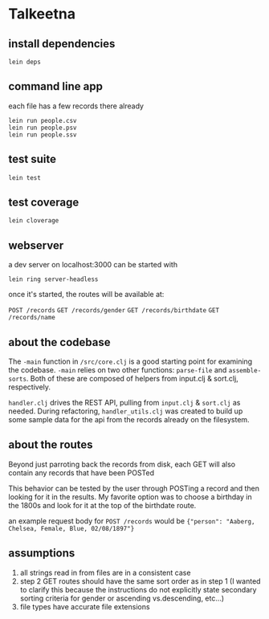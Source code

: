 # Talkeetna

## install dependencies

	lein deps

## command line app
each file has a few records there already

	lein run people.csv
	lein run people.psv
	lein run people.ssv

## test suite

	lein test

## test coverage

	lein cloverage

## webserver

a dev server on localhost:3000 can be started with

	lein ring server-headless
	
once it's started, the routes will be available at:

`POST /records`
`GET /records/gender`
`GET /records/birthdate`
`GET /records/name`

## about the codebase

The `-main` function in `/src/core.clj` is a good starting point for examining the codebase. `-main` relies on two other functions: `parse-file` and `assemble-sorts`. Both of these are composed of helpers from input.clj & sort.clj, respectively.

`handler.clj` drives the REST API, pulling from `input.clj` & `sort.clj` as needed. During refactoring, `handler_utils.clj` was created to build up some sample data for the api from the records already on the filesystem.


## about the routes

Beyond just parroting back the records from disk, each GET will also contain
any records that have been POSTed

This behavior can be tested by the user through POSTing a record and then
looking for it in the results. My favorite option was to choose a birthday in the
1800s and look for it at the top of the birthdate route.

an example request body for `POST /records` would be `{"person": "Aaberg, Chelsea, Female, Blue, 02/08/1897"}`


## assumptions
1. all strings read in from files are in a consistent case
2. step 2 GET routes should have the same sort order as in step 1 (I wanted to clarify this because the instructions
   do not explicitly state secondary sorting criteria for gender or ascending vs.descending, etc...)
3. file types have accurate file extensions


